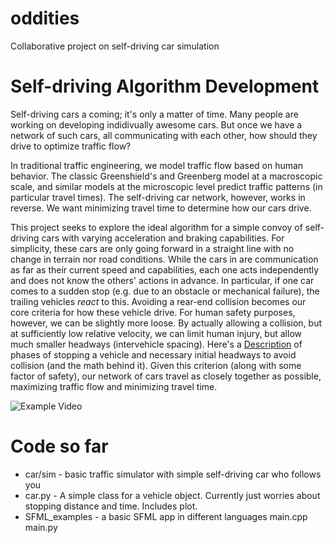 oddities
========
Collaborative project on self-driving car simulation

# Self-driving Algorithm Development
Self-driving cars a coming; it's only a matter of time.  Many people are working on developing indidivually awesome cars.  But once we have a network of such cars, all communicating with each other, how should they drive to optimize traffic flow?

In traditional traffic engineering, we model traffic flow based on human behavior.  The classic Greenshield's and Greenberg model at a macroscopic scale, and similar models at the microscopic level predict traffic patterns (in particular travel times).  The self-driving car network, however, works in reverse.  We want minimizing travel time to determine how our cars drive.

This project seeks to explore the ideal algorithm for a simple convoy of self-driving cars with varying acceleration and braking capabilities.  For simplicity, these cars are only going forward in a straight line with no change in terrain nor road conditions.  While the cars in are communication as far as their current speed and capabilities, each one acts independently and does not know the others' actions in advance.  In particular, if one car comes to a sudden stop (e.g. due to an obstacle or mechanical failure), the trailing vehicles *react* to this.  Avoiding a rear-end collision becomes our core criteria for how these vehicle drive.  For human safety purposes, however, we can be slightly more loose.  By actually allowing a collision, but at sufficiently low relative velocity, we can limit human injury, but allow much smaller headways (intervehicle spacing).  Here's a [Description](car/headway.md) of phases of stopping a vehicle and necessary initial headways to avoid collision (and the math behind it).  Given this criterion (along with some factor of safety), our network of cars travel as closely together as possible, maximizing traffic flow and minimizing travel time.

![Example Video](http://i.imgur.com/2DsBwO0.gif)

# Code so far

+ car/sim - basic traffic simulator with simple self-driving car who follows you
+ car.py - A simple class for a vehicle object.  Currently just worries about stopping distance and time.  Includes plot.
+ SFML_examples - a basic SFML app in different languages
	main.cpp
	main.py
